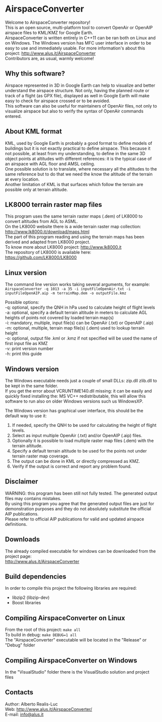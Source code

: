 AirspaceConverter
=================
Welcome to AirspaceConverter repository!  
This is an open source, multi-platform  tool to convert OpenAir or OpenAIP airspace files to KML/KMZ for Google Earth.  
AirspaceConverter is written entirely in C++11 can be ran both on Linux and on Windows.
The Windows version has MFC user interface in order to be easy to use and immediately usable.
For more information's about this project: http://www.alus.it/AirspaceConverter  
Contributors are, as usual, warmly welcome!

Why this software?
-----------------
Airspace represented in 3D in Google Earth can help to visualize and better understand the airspace structure.
Not only, having the planned route or track of a flight (as GPX file), displayed as well in Google Earth will make easy to check for airspace crossed or to be avoided.  
This software can also be useful for maintainers of OpenAir files, not only to visualize airspace but also to verify the syntax of OpenAir commands entered.

About KML format
----------------
KML, used by Google Earth is probably a good format to define models of buildings but it is not exactly practical to define airspace. This because it not possible, at least from my understanding, to define in the same 3D object points at altitudes with different references: it is the typical case of an airspace with AGL floor and AMSL ceiling.  
One possible solution is to translate, where necessary all the altitudes to the same reference but to do that we need the know the altitude of the terrain at every location.  
Another limitation of KML is that surfaces which follow the terrain are possible only at terrain altitude.

LK8000 terrain raster map files
-------------------------------
This program uses the same terrain raster maps (.dem) of LK8000 to convert altitudes from AGL to ASML.  
On the LK8000 website there is a wide terrain raster map collection: http://www.lk8000.it/download/maps.html  
The part of this program reading and using the terrain maps has been derived and adapted from LK8000 project.  
To know more about LK8000 project: http://www.lk8000.it  
The repository of LK8000 is available here: https://github.com/LK8000/LK8000

Linux version
-------------
The command line version works taking several arguments, for example:  
`AirspaceConverter -q 1013 -a 35 -i inputFileOpenAir.txt -i inputFileOpenAIP.aip -m terrainMap.dem -o outputFile.kmz`  

Possible options:  
  -q: optional, specify the QNH in hPa used to calculate height of flight levels  
  -a: optional, specify a default terrain altitude in meters to calculate AGL heights of points not covered by loaded terrain map(s)  
  -i: mandatory, multiple, input file(s) can be OpenAir (.txt) or OpenAIP (.aip)  
  -m: optional, multiple, terrain map file(s) (.dem) used to lookup terrain height  
  -o: optional, output file .kml or .kmz if not specified will be used the name of first input file as KMZ  
  -v: print version number  
  -h: print this guide

Windows version
---------------
The Windows executable needs just a couple of small DLLs: zip.dll zlib.dll to be kept in the same folder.  
If you get the error about VCRUNTIME140.dll missing: it can be easily and quickly fixed installing the: MS VC++ redistributable, this will allow this software to run also on older Windows versions such us WindowsXP.  

The Windows version has graphical user interface, this should be the default way to use it:

1. If needed, specify the QNH to be used for calculating the height of flight levels.
2. Select as input multiple OpenAir (.txt) and/or OpenAIP (.aip) files.
3. Optionally it is possible to load multiple raster map files (.dem) with the terrain altitude.
4. Specify a default terrain altitude to be used for the points not under terrain raster map coverage.
5. The output can be done in KML or directly compressed as KMZ.
6. Verify if the output is correct and report any problem found.

Disclaimer
----------
WARNING: this program has been still not fully tested. The generated output files may contains mistakes.  
By using this program you agree that the generated output files are just for demonstration purposes and they do not absolutely substitute the official AIP publications.  
Please refer to official AIP publications for valid and updated airspace definitions.

Downloads
---------
The already compiled executable for windows can be downloaded from the project page:  
http://www.alus.it/AirspaceConverter

Build dependencies
------------------
In order to compile this project the following libraries are required:  
- libzip2 (libzip-dev)
- Boost libraries

Compiling AirspaceConverter on Linux
------------------------------------
From the root of this project: `make all`  
To build in debug: `make DEBUG=1 all`  
The "AirspaceConverter" executable will be located in the "Release" or "Debug" folder

Compiling AirspaceConverter on Windows
--------------------------------------
In the "VisualStudio" folder there is the VisualStudio solution and project files

Contacts
--------
Author: Alberto Realis-Luc  
Web: http://www.alus.it/AirspaceConverter/  
E-mail: info@alus.it
